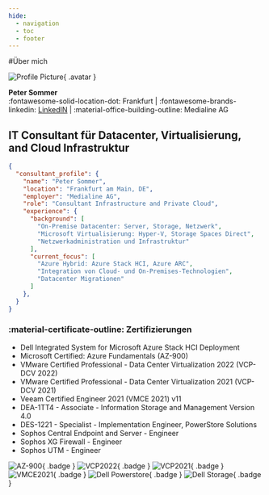 ```yaml
---
hide:
  - navigation
  - toc
  - footer
---
```


#Über mich

![Profile Picture](images/avatar.jpg){ .avatar }

**Peter Sommer** </br>
:fontawesome-solid-location-dot: Frankfurt
|
:fontawesome-brands-linkedin: [LinkedIN](https://www.linkedin.com/in/peter-sommer-3170a8139/)
|
:material-office-building-outline: Medialine AG

## IT Consultant für **Datacenter**, **Virtualisierung**, and **Cloud Infrastruktur**

```json linenums="1"
{
  "consultant_profile": {
    "name": "Peter Sommer",
    "location": "Frankfurt am Main, DE",
    "employer": "Medialine AG",
    "role": "Consultant Infrastructure and Private Cloud",
    "experience": {
      "background": [
        "On-Premise Datacenter: Server, Storage, Netzwerk",
        "Microsoft Virtualisierung: Hyper-V, Storage Spaces Direct",
        "Netzwerkadministration und Infrastruktur"
      ],
      "current_focus": [
        "Azure Hybrid: Azure Stack HCI, Azure ARC",
        "Integration von Cloud- und On-Premises-Technologien",
        "Datacenter Migrationen"
      ]
    },
  }
}
```


### :material-certificate-outline: Zertifizierungen
- Dell Integrated System for Microsoft Azure Stack HCI Deployment
- Microsoft Certified: Azure Fundamentals (AZ-900)
- VMware Certified Professional - Data Center Virtualization 2022 (VCP-DCV 2022)
- VMware Certified Professional - Data Center Virtualization 2021 (VCP-DCV 2021)
- Veeam Certified Engineer 2021 (VMCE 2021) v11
- DEA-1TT4 - Associate - Information Storage and Management Version 4.0
- DES-1221 - Specialist - Implementation Engineer, PowerStore Solutions
- Sophos Central Endpoint and Server - Engineer
- Sophos XG Firewall - Engineer
- Sophos UTM - Engineer

![AZ-900](images/badges/microsoft-certified-fundamentals-badge.svg){ .badge }
![VCP2022](images/badges/vcp_22.png){ .badge }
![VCP2021](images/badges/vcp_21.png){ .badge }
![VMCE2021](images/badges/vmce_21.png){ .badge }
![Dell Powerstore](images/badges/powerstore.png){ .badge }
![Dell Storage](images/badges/storage.png){ .badge }


